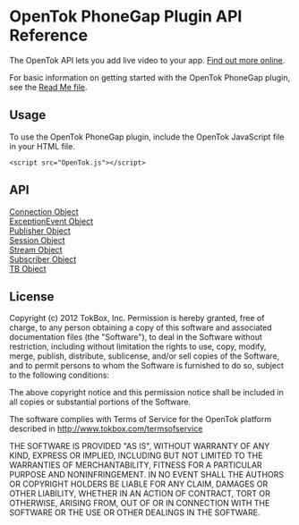 # OpenTok PhoneGap Plugin API Reference

The OpenTok API lets you add live video to your app. [Find out more online](http://www.tokbox.com/opentok/api).

For basic information on getting started with the OpenTok PhoneGap plugin, see the [Read Me file](../README.md).

## Usage

To use the OpenTok PhoneGap plugin, include the OpenTok JavaScript file in your HTML file.

` <script src="OpenTok.js"></script> `

## API
[Connection Object](connection.md)  
[ExceptionEvent Object](exceptionEvent.md)  
[Publisher Object](publisher.md)  
[Session Object](session.md)  
[Stream Object](stream.md)  
[Subscriber Object](subscriber.md)  
[TB Object](tb.md)  


## License

Copyright (c) 2012 TokBox, Inc.
Permission is hereby granted, free of charge, to any person obtaining a copy of
this software and associated documentation files (the "Software"), to deal in 
the Software without restriction, including without limitation the rights to 
use, copy, modify, merge, publish, distribute, sublicense, and/or sell copies 
of the Software, and to permit persons to whom the Software is furnished to do 
so, subject to the following conditions:

The above copyright notice and this permission notice shall be included in all 
copies or substantial portions of the Software.

The software complies with Terms of Service for the OpenTok platform described 
in http://www.tokbox.com/termsofservice

THE SOFTWARE IS PROVIDED "AS IS", WITHOUT WARRANTY OF ANY KIND, EXPRESS OR 
IMPLIED, INCLUDING BUT NOT LIMITED TO THE WARRANTIES OF MERCHANTABILITY, 
FITNESS FOR A PARTICULAR PURPOSE AND NONINFRINGEMENT. IN NO EVENT SHALL THE 
AUTHORS OR COPYRIGHT HOLDERS BE LIABLE FOR ANY CLAIM, DAMAGES OR OTHER 
LIABILITY, WHETHER IN AN ACTION OF CONTRACT, TORT OR OTHERWISE, ARISING FROM, 
OUT OF OR IN CONNECTION WITH THE SOFTWARE OR THE USE OR OTHER DEALINGS IN THE 
SOFTWARE.


